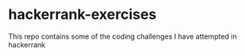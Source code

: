 # hackerrank-exercises
This repo contains some of the coding challenges I have attempted in hackerrank
